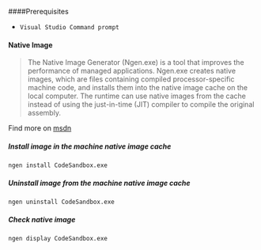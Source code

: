 
####Prerequisites

- `Visual Studio Command prompt`

#### Native Image

> The Native Image Generator (Ngen.exe) is a tool that improves the performance of managed applications. Ngen.exe creates native images, which are files containing compiled processor-specific machine code, and installs them into the native image cache on the local computer. The runtime can use native images from the cache instead of using the just-in-time (JIT) compiler to compile the original assembly.

Find more on [msdn](https://msdn.microsoft.com/en-us/library/6t9t5wcf(v=vs.110).aspx)

##### Install image in the machine native image cache

```
ngen install CodeSandbox.exe
```

##### Uninstall image from the machine native image cache

```
ngen uninstall CodeSandbox.exe
```

##### Check native image

```
ngen display CodeSandbox.exe
```


